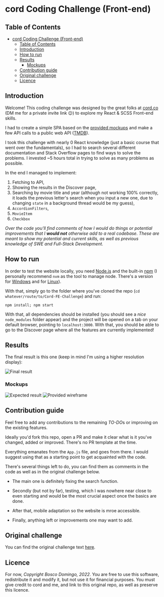 # cord Coding Challenge (Front-end)

## Table of Contents
- [cord Coding Challenge (Front-end)](#cord-coding-challenge-front-end)
  - [Table of Contents](#table-of-contents)
  - [Introduction](#introduction)
  - [How to run](#how-to-run)
  - [Results](#results)
    - [Mockups](#mockups)
  - [Contribution guide](#contribution-guide)
  - [Original challenge](#original-challenge)
  - [Licence](#licence)

## Introduction
Welcome! This coding challenge was designed by the great folks at [cord.co](https://cord.co "cord's website") (DM me for a private invite link 😉) to explore my React & SCSS Front-end skills.

I had to create a simple SPA based on the [provided mockups](#Mockups) and make a few API calls to a public web API ([TMDB](https://www.themoviedb.org/)).

I took this challenge with nearly 0 React knowledge (just a basic course that went over the fundamentals), so I had to search several different documentation and Stack Overflow pages to find ways to solve the problems. I invested ~5 hours total in trying to solve as many problems as possible.

In the end I managed to implement:

1. Fetching to API,
2. Showing the results in the Discover page,
3. Searching by movie title and year (although not working 100% correctly, it loads the previous letter's search when you input a new one, due to changing `state` in a background thread would be my guess),
4. `AccordionFilters`,
5. `MovieItem`
6. `Checkbox`

*Over the code you'll find comments of how I would do things or potential improvements that I **would not** otherwise add to a real codebase. These are meant to show my potential and current skills, as well as previous knowledge of SWE and Full-Stack Development.*

## How to run

In order to test the website locally, you need [Node.js](https://nodejs.org/en/ "Node.js' homepage") and the built-in [npm](https://www.npmjs.com/ "NPM's homepage") (I personally recommend `nvm` as the tool to manage node. There's a version for [Windows](https://github.com/coreybutler/nvm-windows "nvm for Windows") and for [Linux](https://github.com/nvm-sh/nvm "The nvm")).

With that, simply go to the folder where you've cloned the repo (`cd whatever/route/to/Cord-FE-Challenge`) and run:

```
npm install; npm start
```

With that, all dependencies should be installed (you should see a *nice* `node_modules` folder appear) and the project will be opened on a tab on your default browser, pointing to `localhost:3000`. With that, you should be able to go to the Discover page where all the features are currently implemented!

## Results

The final result is this one (keep in mind I'm using a higher resolution display):

![Final result](frontend-test-mockups/Final%20result.png)

### Mockups
![Expected result](frontend-test-mockups/FE-test-mockup-annotaded.png)
![Provided wireframe](frontend-test-mockups/Wireframe.png)

## Contribution guide

Feel free to add any contributions to the remaining *TO-DO*s or improving on the existing features.

Ideally you'd fork this repo, open a PR and make it clear what is it you've changed, added or improved. There's no PR template at the time.

Everything emanates from the `App.js` file, and goes from there. I would suggest using that as a starting point to get acquainted with the code.

There's several things left to do, you can find them as comments in the code as well as in the original challenge below.

- The main one is definitely fixing the search function.

- Secondly (but not by far), testing, which I was nowhere near close to even starting and would be the most crucial aspect once the basics are done.

- After that, mobile adaptation so the website is mroe accessible.

- Finally, anything left or improvements one may want to add.

## Original challenge

You can find the original challenge text [here](Original%20README.md).

## Licence

For now, *Copyright Bosco Domingo, 2022*. You are free to use this software, redistribute it and modify it, but not use it for financial purposes. You must give credit to cord and me, and link to this original repo, as well as preserve this licence.